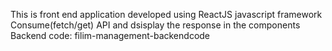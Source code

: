 This is front end application developed using ReactJS javascript framework
Consume(fetch/get) API and dsisplay the response in the components
Backend code: filim-management-backendcode
